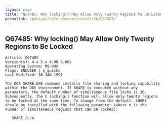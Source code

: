 ```yaml
---
layout: page
title: "Q67485: Why locking() May Allow Only Twenty Regions to Be Locked"
permalink: /pubs/pc/reference/microsoft/kb/Q67485/
---
```


## Q67485: Why locking() May Allow Only Twenty Regions to Be Locked

	Article: Q67485
	Version(s): 4.x 5.x 6.00 6.00a
	Operating System: MS-DOS
	Flags: ENDUSER | s_quickc
	Last Modified: 30-JAN-1991
	
	The DOS SHARE.EXE command installs file sharing and locking capability
	within the DOS environment. If SHARE is executed without any
	parameters, the default number of simultaneous file locks is 20.
	Subsequently, the C locking() function will allow only twenty regions
	to be locked at the same time. To change from the default, SHARE
	should be installed with the following parameter (where n is the
	number of simultaneous regions that can be locked):
	
	   SHARE /L:n
